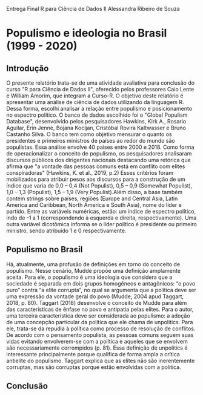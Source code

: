 
<!-- badges: start -->
Entrega Final R para Ciência de Dados II
Alessandra Ribeiro de Souza
<!-- badges: end -->

# Populismo e ideologia no Brasil (1999 - 2020)

## Introdução

  O presente relatório trata-se de uma atividade avaliativa para conclusão do curso "R para
Ciência de Dados II", oferecido pelos professores Caio Lente e William Amorim, que integram
a Curso-R. O objetivo deste relatório é apresentar uma análise de ciência de dados
utilizando da linguagem R. Dessa forma, escolhi analisar a relação entre populismo e
posicionamento no espectro político. O banco de dados escolhido foi o "Global Populism
Database", desenvolvido pelos pesquisadores Hawkins, Kirk A., Rosario Aguilar, Erin Jenne,
Bojana Kocijan, Cristóbal Rovira Kaltwasser e Bruno Castanho Silva. 
  O banco tem como objetivo mensurar o quanto os presidentes e primeiros ministros de
países ao redor do mundo são populistas. Essa análise envolve 40 países entre 2000 e 2018.
Como forma de operacionalizar o conceito de populismo, os pesquisadores analisaram
discursos públicos dos dirigentes nacionais destacando uma retórica que afirma que "a
vontade das pessoas comuns está em conflito com elites conspiradoras" (Hawkins, K. et al.,
2019, p.2)
  Esses critérios foram mobilizados para atribuir pesos aos discursos para a construção de
um índice que varia de 0,0 – 0,4 (Not Populist), 0,5 – 0,9 (Somewhat Populist), 1,0 – 1,3
(Populist), 1,5 – 1,9 (Very Populist).Além disso, a base também contém strings sobre
países, regiões (Europe and Central Asia, Latin America and Caribbean, North America e
South Asia), nome do líder e partido. Entre as variáveis numéricas, estão: um índice de
espectro político, indo de -1 a 1 (correspondendo à esquerda e direita, respectivamente).
Uma outra variável dicotômica informa se o líder político é presidente ou primeiro
ministro, sendo atribuído 1 e 0 respectivamente. 
  
## Populismo no Brasil

  Há, atualmente, uma profusão de definições em torno do conceito de populismo.
Nesse cenário, Mudde propõe uma definição amplamente aceita. Para ele, o populismo é uma
ideologia que considera que a sociedade é separada em dois grupos homogêneos e antagônicos:
“o povo puro” contra “a elite corrupta”, no qual se argumenta que a política deve ser uma
expressão da vontade geral do povo  (Mudde, 2004 apud Taggart, 2018, p. 80).
	Taggart (2018) desenvolve o conceito de Mudde para além das características de ênfase no
povo e antipatia pelas elites. Para o autor, uma terceira característica deve ser
considerada ao populismo: a adoção de uma concepção particular da política que ele chama de
unpolitics. Para ele, trata-se da repudia à política como processo de resolução de
conflitos. De acordo com o pensamento populista, as pessoas comuns seguem suas vidas
evitando envolverem-se com a política e aqueles que se envolvem são necessariamente
corrompidos (p. 81). Essa definição de unpolitics é interessante principalmente porque
qualifica de forma ampla a crítica antielite do populismo. Taggart explica que as elites
não são inerentemente corruptas, mas são corruptas porque estão envolvidas com a política.
	
	
	
	
## Conclusão
	
